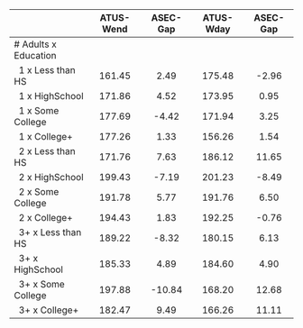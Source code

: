 
|                      |    ATUS-Wend |     ASEC-Gap |    ATUS-Wday |     ASEC-Gap |
| -------------------- | :----------: | :----------: | :----------: | :----------: |
| # Adults x Education |              |              |              |              |
| &nbsp;&nbsp;1 x Less than HS |       161.45 |         2.49 |       175.48 |        -2.96 |
| &nbsp;&nbsp;1 x HighSchool |       171.86 |         4.52 |       173.95 |         0.95 |
| &nbsp;&nbsp;1 x Some College |       177.69 |        -4.42 |       171.94 |         3.25 |
| &nbsp;&nbsp;1 x College+ |       177.26 |         1.33 |       156.26 |         1.54 |
| &nbsp;&nbsp;2 x Less than HS |       171.76 |         7.63 |       186.12 |        11.65 |
| &nbsp;&nbsp;2 x HighSchool |       199.43 |        -7.19 |       201.23 |        -8.49 |
| &nbsp;&nbsp;2 x Some College |       191.78 |         5.77 |       191.76 |         6.50 |
| &nbsp;&nbsp;2 x College+ |       194.43 |         1.83 |       192.25 |        -0.76 |
| &nbsp;&nbsp;3+ x Less than HS |       189.22 |        -8.32 |       180.15 |         6.13 |
| &nbsp;&nbsp;3+ x HighSchool |       185.33 |         4.89 |       184.60 |         4.90 |
| &nbsp;&nbsp;3+ x Some College |       197.88 |       -10.84 |       168.20 |        12.68 |
| &nbsp;&nbsp;3+ x College+ |       182.47 |         9.49 |       166.26 |        11.11 |


